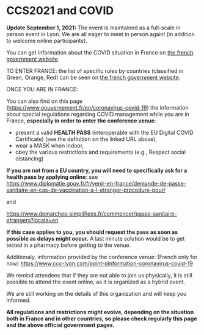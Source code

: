 # CCS2021 and COVID

**Update September 1, 2021:** The event is maintained as a full-scale in person event in Lyon. We are all eager to meet in person again! (in addition to welcome online participants). 

You can get information about the COVID situation in France on [the french government website](https://www.diplomatie.gouv.fr/en/coming-to-france/coronavirus-advice-for-foreign-nationals-in-france/#sommaire_1).

TO ENTER FRANCE: the list of specific rules by countries (classified in Green, Orange, Red) can be seen on [the french government website](https://www.diplomatie.gouv.fr/en/coming-to-france/coronavirus-advice-for-foreign-nationals-in-france/#sommaire_1).

ONCE YOU ARE IN FRANCE:

You can also find on this page (https://www.gouvernement.fr/en/coronavirus-covid-19) the information about special regulations regarding COVID management while you are in France, **especially in order to enter the conference venue**:
* present a valid **HEALTH PASS** (interoperable with the EU Digital COVID Certificate) (see the definition on the linked URL above),
* wear a MASK when indoor,
* obey the various restrictions and requirements (e.g., Respect social distancing)

**If you are not from a EU country, you will need to specifically ask for a health pass by applying online**: see 
https://www.diplomatie.gouv.fr/fr/venir-en-france/demande-de-passe-sanitaire-en-cas-de-vaccination-a-l-etranger-procedure-pour/

and

https://www.demarches-simplifiees.fr/commencer/passe-sanitaire-etrangers?locale=en

**If this case applies to you, you should request the pass as soon as possible as delays might occur.** A last minute solution would be to get tested in a pharmacy before getting to the venue.

Additionaly, information provided by the conference venue: (French only for now)
https://www.ccc-lyon.com/point-dinformation-coronavirus-covid-19


We remind attendees that if they are not able to join us physically, it is still possible to attend the event online, as it is organized as a hybrid event.

We are still working on the details of this organization and will keep you informed.


**All regulations and restrictions might evolve, depending on the situation both in France and in other countries, so please check regularly this page and the above official government pages.**
